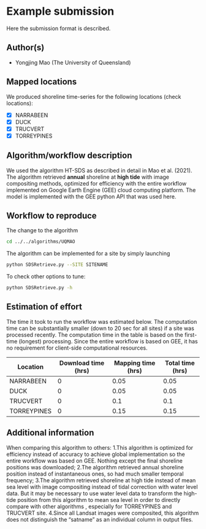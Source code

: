 # Example submission

Here the submission format is described.

## Author(s)

- Yongjing Mao (The University of Queensland)

## Mapped locations

We produced shoreline time-series for the following locations (check locations):

- [x] NARRABEEN
- [x] DUCK
- [x] TRUCVERT
- [x] TORREYPINES

## Algorithm/workflow description

We used the algorithm HT-SDS as described in detail in Mao et al. (2021). The algorithm retrieved **annual** shoreline at **high tide** with image compositing methods, optimized for efficiency with the entire workflow implemented on Google Earth Engine (GEE) cloud computing platform.
The model is implemented with the GEE python API that was used here.

## Workflow to reproduce
The change to the algorithm 
```bash
cd ../../algorithms/UQMAO
```
The algorithm can be implemented for a site by simply launching
```bash
python SDSRetrieve.py --SITE SITENAME
```
To check other options to tune:
```bash
python SDSRetrieve.py -h
```

## Estimation of effort

The time it took to run the workflow was estimated below. The computation time can be substantially smaller (down to 20 sec for all sites) if a site was processed recently. The computation time in the table is based on the first-time (longest) processing.
Since the entire workflow is based on GEE, it has no requirement for client-side computational resources. 

| Location    | Download time (hrs) | Mapping time (hrs) | Total time (hrs) |
|-------------|------------------------|----------------------|------------------|
| NARRABEEN | 0                    | 0.05                   | 0.05         |
| DUCK     | 0                     |       0.05               |      0.05            |
| TRUCVERT    |	0                       |         0.1             |        0.1          |
| TORREYPINES    |	0                        |      0.15                |    0.15              |

## Additional information

When comparing this algorithm to others:
1.This algorithm is optimized for efficiency instead of accuracy to achieve global implementation so the entire workflow was based on GEE. Nothing except the final shoreline positions was downloaded;
2.The algorithm retrieved annual shoreline position instead of instantaneous ones, so had much smaller temporal frequency;
3.The algorithm retrieved shoreline at high tide instead of mean sea level with image compositing instead of tidal correction with water level data. But it may be necessary to use water level data to transform the high-tide position from this algorithm to mean sea level in order to directly compare with other algorithms
, especially for TORREYPINES and TRUCVERT site.
4.Since all Landsat images were composited, this algorithm does not distinguish the “satname” as an individual column in output files.
